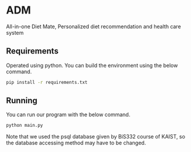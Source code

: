 # ADM
All-in-one Diet Mate, Personalized diet recommendation and health care system

## Requirements
Operated using python. You can build the environment using the below command. 

```bash
pip install -r requirements.txt
```

## Running
You can run our program with the below command. 

```bash
python main.py
```

Note that we used the psql database given by BiS332 course of KAIST, so the database accessing method may have to be changed. 
